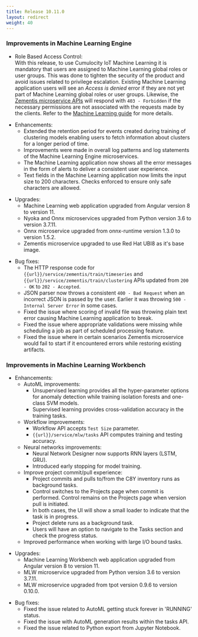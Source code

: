 ```yaml
---
title: Release 10.11.0
layout: redirect
weight: 40
---
```


### Improvements in Machine Learning Engine

* Role Based Access Control:\
With this release, to use Cumulocity IoT Machine Learning it is mandatory that users are assigned to Machine Learning global roles or user groups. This was done to tighten the security of the product and avoid issues related to privilege escalation. Existing Machine Learning application users will see an *Access is denied* error if they are not yet part of Machine Learning global roles or user groups. Likewise, the [Zementis microservice APIs](https://cumulocity.com/guides/machine-learning/api-reference/) will respond with `403 - Forbidden` if the necessary permissions are not associated with the requests made by the clients. Refer to the [Machine Learning guide](https://cumulocity.com/guides/machine-learning/introduction/#mle-overview) for more details.

- Enhancements:
  - Extended the retention period for events created during training of clustering models enabling users to fetch information about clusters for a longer period of time.
  - Improvements were made in overall log patterns and log statements of the Machine Learning Engine microservices.
  - The Machine Learning application now shows all the error messages in the form of alerts to deliver a consistent user experience.
  - Text fields in the Machine Learning application now limits the input size to 200 characters. Checks enforced to ensure only safe characters are allowed.

* Upgrades:
  * Machine Learning web application upgraded from Angular version 8 to version 11.
  * Nyoka and Onnx microservices upgraded from Python version 3.6 to version 3.7.11.
  * Onnx microservice upgraded from onnx-runtime version 1.3.0 to version 1.5.2.
  * Zementis microservice upgraded to use Red Hat UBI8 as it's base image.

- Bug fixes:
  - The HTTP response code for `{{url}}/service/zementis/train/timeseries` and `{{url}}/service/zementis/train/clustering` APIs updated from `200 - OK` to `202 - Accepted`.
  - JSON parser now throws a consistent `400 - Bad Request` when an incorrect JSON is passed by the user. Earlier it was throwing `500 - Internal Server Error` in some cases.
  - Fixed the issue where scoring of invalid file was throwing plain text error causing Machine Learning application to break.
  - Fixed the issue where appropriate validations were missing while scheduling a job as part of scheduled processing feature.
  - Fixed the issue where in certain scenarios Zementis microservice would fail to start if it encountered errors while restoring existing artifacts.


### Improvements in Machine Learning Workbench

- Enhancements:
  - AutoML improvements:
    - Unsupervised learning provides all the hyper-parameter options for anomaly detection while training isolation forests and one-class SVM models.
    - Supervised learning provides cross-validation accuracy in the training tasks.
  - Workflow improvements:
    - Workflow API accepts `Test Size` parameter.
    - `{{url}}/service/mlw/tasks` API computes training and testing accuracy.
  - Neural networks improvements:
    - Neural Network Designer now supports RNN layers (LSTM, GRU).
    - Introduced early stopping for model training.
  - Improve project commit/pull experience:
    - Project commits and pulls to/from the C8Y inventory runs as background tasks.
    - Control switches to the Projects page when commit is performed. Control remains on the Projects page when version pull is initiated.
    - In both cases, the UI will show a small loader to indicate that the task is in progress.
    - Project delete runs as a background task.
    - Users will have an option to navigate to the Tasks section and check the progress status.
  - Improved performance when working with large I/O bound tasks.

* Upgrades:
  * Machine Learning Workbench web application upgraded from Angular version 8 to version 11.
  * MLW microservice upgraded from Python version 3.6 to version 3.7.11.
  * MLW microservice upgraded from tpot version 0.9.6 to version 0.10.0.

- Bug fixes:
  - Fixed the issue related to AutoML getting stuck forever in 'RUNNING' status.
  - Fixed the issue with AutoML generation results within the tasks API.
  - Fixed the issue related to Python export from Jupyter Notebook.
